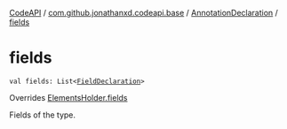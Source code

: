 [CodeAPI](../../index.md) / [com.github.jonathanxd.codeapi.base](../index.md) / [AnnotationDeclaration](index.md) / [fields](.)

# fields

`val fields: List<`[`FieldDeclaration`](../-field-declaration/index.md)`>`

Overrides [ElementsHolder.fields](../-elements-holder/fields.md)

Fields of the type.

